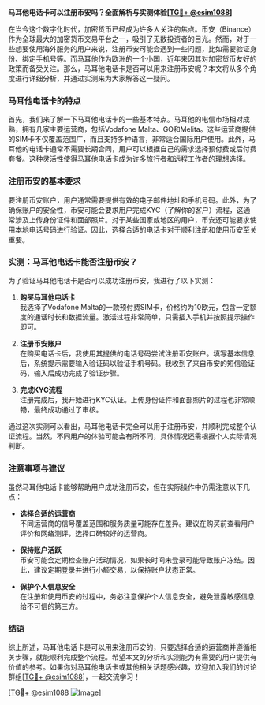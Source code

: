 **马耳他电话卡可以注册币安吗？全面解析与实测体验[[TG💪+ @esim1088](https://t.me/s/esim1088)]**

在当今这个数字化时代，加密货币已经成为许多人关注的焦点。币安（Binance）作为全球最大的加密货币交易平台之一，吸引了无数投资者的目光。然而，对于一些想要使用海外服务的用户来说，注册币安可能会遇到一些问题，比如需要验证身份、绑定手机号等。而马耳他作为欧洲的一个小国，近年来因其对加密货币友好的政策而备受关注。那么，马耳他电话卡是否可以用来注册币安呢？本文将从多个角度进行详细分析，并通过实测来为大家解答这一疑问。

### 马耳他电话卡的特点

首先，我们来了解一下马耳他电话卡的一些基本特点。马耳他的电信市场相对成熟，拥有几家主要运营商，包括Vodafone Malta、GO和Melita。这些运营商提供的SIM卡不仅覆盖范围广，而且支持多种语言，非常适合国际用户使用。此外，马耳他的电话卡通常不需要长期合同，用户可以根据自己的需求选择预付费或后付费套餐。这种灵活性使得马耳他电话卡成为许多旅行者和远程工作者的理想选择。

### 注册币安的基本要求

要注册币安账户，用户通常需要提供有效的电子邮件地址和手机号码。此外，为了确保账户的安全性，币安可能会要求用户完成KYC（了解你的客户）流程，这通常涉及上传身份证件和面部照片。对于某些国家或地区的用户，币安还可能要求使用本地电话号码进行验证。因此，选择合适的电话卡对于顺利注册和使用币安至关重要。

### 实测：马耳他电话卡能否注册币安？

为了验证马耳他电话卡是否可以成功注册币安，我进行了以下实测：

1. **购买马耳他电话卡**  
   我选择了Vodafone Malta的一款预付费SIM卡，价格约为10欧元，包含一定额度的通话时长和数据流量。激活过程非常简单，只需插入手机并按照提示操作即可。

2. **注册币安账户**  
   在购买电话卡后，我使用其提供的电话号码尝试注册币安账户。填写基本信息后，系统提示需要输入验证码以验证手机号码。我收到了来自币安的短信验证码，输入后成功完成了验证步骤。

3. **完成KYC流程**  
   注册完成后，我开始进行KYC认证。上传身份证件和面部照片的过程也非常顺畅，最终成功通过了审核。

通过这次实测可以看出，马耳他电话卡完全可以用于注册币安，并顺利完成整个认证流程。当然，不同用户的体验可能会有所不同，具体情况还需根据个人实际情况判断。

### 注意事项与建议

虽然马耳他电话卡能够帮助用户成功注册币安，但在实际操作中仍需注意以下几点：

- **选择合适的运营商**  
  不同运营商的信号覆盖范围和服务质量可能存在差异。建议在购买前查看用户评价和网络测评，选择口碑较好的运营商。

- **保持账户活跃**  
  币安可能会定期检查账户活动情况，如果长时间未登录可能导致账户冻结。因此，建议定期登录并进行小额交易，以保持账户状态正常。

- **保护个人信息安全**  
  在注册和使用币安的过程中，务必注意保护个人信息安全，避免泄露敏感信息给不可信的第三方。

### 结语

综上所述，马耳他电话卡是可以用来注册币安的，只要选择合适的运营商并遵循相关步骤，就能顺利完成整个流程。希望本文的分析和实测能为有需要的用户提供有价值的参考。如果你对马耳他电话卡或其他相关话题感兴趣，欢迎加入我们的讨论群组[[TG💪+ @esim1088](https://t.me/s/esim1088)]，一起交流学习！

[[TG💪+ @esim1088](https://t.me/s/esim1088) ![Image](https://i.postimg.cc/4NQfJmqS/Snipaste-2025-05-13-00-14-12.png)]